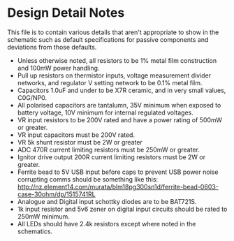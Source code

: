 # Design Detail Notes

This file is to contain various details that aren't appropriate to show in the
schematic such as default specifications for passive components and deviations
from those defaults.

 - Unless otherwise noted, all resistors to be 1% metal film construction and 100mW power handling.
 - Pull up resistors on thermistor inputs, voltage measurement divider networks, and regulator V setting network to be 0.1% metal film.
 - Capacitors 1.0uF and under to be X7R ceramic, and in very small values, C0G/NP0.
 - All polarised capacitors are tantalumn, 35V minimum when exposed to battery voltage, 10V minimum for internal regulated voltages.
 - VR input resistors to be 200V rated and have a power rating of 500mW or greater. 
 - VR input capacitors must be 200V rated. 
 - VR 5k shunt resistor must be 2W or greater
 - ADC 470R current limiting resistors must be 250mW or greater. 
 - Ignitor drive output 200R current limiting resistors must be 2W or greater. 
 - Ferrite bead to 5V USB input before caps to prevent USB power noise corrupting comms should be something like this: http://nz.element14.com/murata/blm18pg300sn1d/ferrite-bead-0603-case-30ohm/dp/1515741RL
 - Analogue and Digital input schottky diodes are to be BAT721S.
 - 1k input resistor and 5v6 zener on digital input circuits should be rated to 250mW minimum.
 - All LEDs should have 2.4k resistors except where noted in the schematics.

